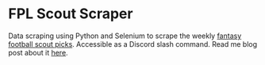 # FPL Scout Scraper

Data scraping using Python and Selenium to scrape the weekly [fantasy football scout picks](https://www.fantasyfootballscout.co.uk/). Accessible as a Discord slash command. Read me blog post about it [here](https://www.harrybaines.net/2021-11-05-fpl-scout-scraper).
